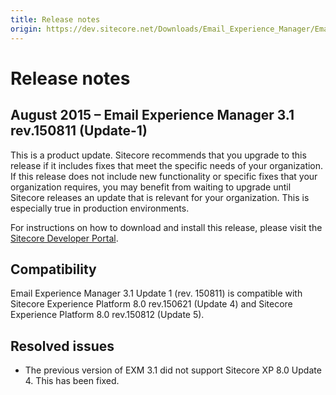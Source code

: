 ```yaml
---
title: Release notes
origin: https://dev.sitecore.net/Downloads/Email_Experience_Manager/Email_Experience_Manager_31/Email_Experience_Manager_31_Update1/Version_Resources/Release_Notes
---
```


# Release notes

## August 2015 – Email Experience Manager 3.1 rev.150811 (Update-1)

This is a product update. Sitecore recommends that you upgrade to this release if it includes fixes that meet the specific needs of your organization. If this release does not include new functionality or specific fixes that your organization requires, you may benefit from waiting to upgrade until Sitecore releases an update that is relevant for your organization. This is especially true in production environments.

For instructions on how to download and install this release, please visit the [Sitecore Developer Portal](/downloads/Email_Experience_Manager/Email_Experience_Manager_31/Email_Experience_Manager_31_Update1).

## Compatibility

Email Experience Manager 3.1 Update 1 (rev. 150811) is compatible with Sitecore Experience Platform 8.0 rev.150621 (Update 4) and Sitecore Experience Platform 8.0 rev.150812 (Update 5).

## Resolved issues

-   The previous version of EXM 3.1 did not support Sitecore XP 8.0 Update 4. This has been fixed.
